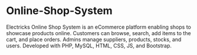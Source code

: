# Online-Shop-System
Electricks Online Shop System is an eCommerce platform enabling shops to showcase products online. Customers can browse, search, add items to the cart, and place orders. Admins manage suppliers, products, stocks, and users. Developed with PHP, MySQL, HTML, CSS, JS, and Bootstrap.
